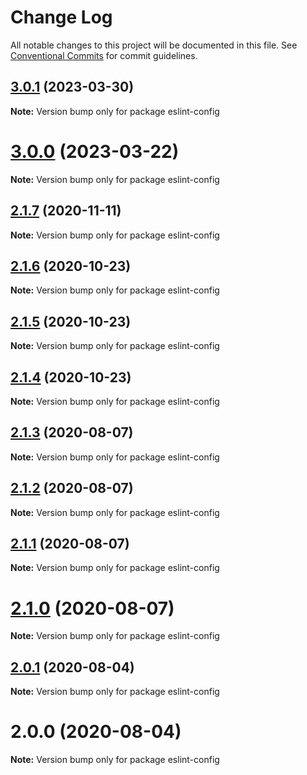 # Change Log

All notable changes to this project will be documented in this file.
See [Conventional Commits](https://conventionalcommits.org) for commit guidelines.

## [3.0.1](https://github.com/codeday/eslint-config/compare/v3.0.0...v3.0.1) (2023-03-30)

**Note:** Version bump only for package eslint-config





# [3.0.0](https://github.com/codeday/eslint-config/compare/v2.1.7...v3.0.0) (2023-03-22)

**Note:** Version bump only for package eslint-config





## [2.1.7](https://github.com/codeday/eslint-config/compare/v2.1.6...v2.1.7) (2020-11-11)

**Note:** Version bump only for package eslint-config





## [2.1.6](https://github.com/codeday/eslint-config/compare/v2.1.5...v2.1.6) (2020-10-23)

**Note:** Version bump only for package eslint-config





## [2.1.5](https://github.com/codeday/eslint-config/compare/v2.1.4...v2.1.5) (2020-10-23)

**Note:** Version bump only for package eslint-config





## [2.1.4](https://github.com/codeday/eslint-config/compare/v2.1.3...v2.1.4) (2020-10-23)

**Note:** Version bump only for package eslint-config





## [2.1.3](https://github.com/codeday/eslint-config/compare/v2.1.2...v2.1.3) (2020-08-07)

**Note:** Version bump only for package eslint-config





## [2.1.2](https://github.com/codeday/eslint-config/compare/v2.1.1...v2.1.2) (2020-08-07)

**Note:** Version bump only for package eslint-config





## [2.1.1](https://github.com/codeday/eslint-config/compare/v2.1.0...v2.1.1) (2020-08-07)

**Note:** Version bump only for package eslint-config





# [2.1.0](https://github.com/codeday/eslint-config/compare/v2.0.1...v2.1.0) (2020-08-07)

**Note:** Version bump only for package eslint-config





## [2.0.1](https://github.com/codeday/eslint-config/compare/v2.0.0...v2.0.1) (2020-08-04)

**Note:** Version bump only for package eslint-config





# 2.0.0 (2020-08-04)

**Note:** Version bump only for package eslint-config
